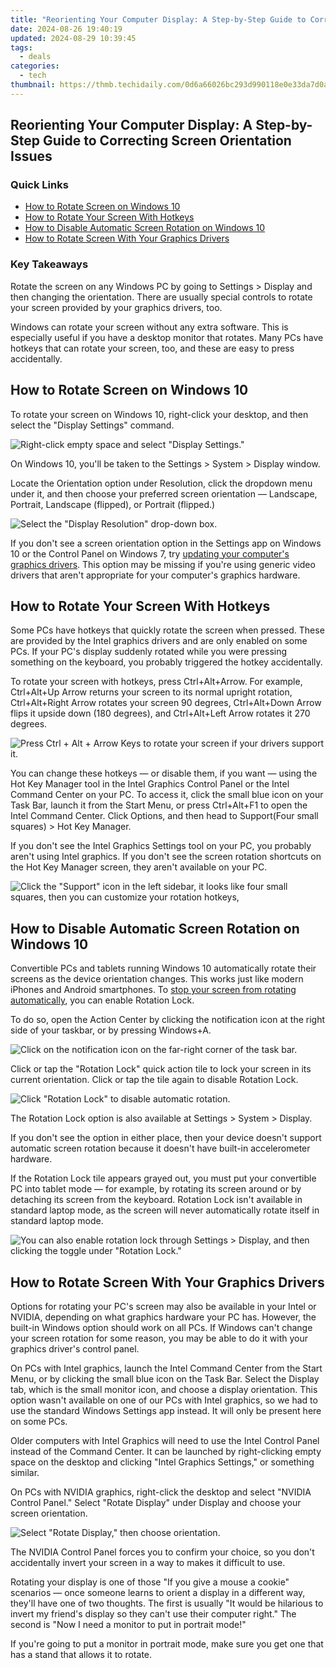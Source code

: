 ```yaml
---
title: "Reorienting Your Computer Display: A Step-by-Step Guide to Correcting Screen Orientation Issues"
date: 2024-08-26 19:40:19
updated: 2024-08-29 10:39:45
tags:
  - deals
categories:
  - tech
thumbnail: https://thmb.techidaily.com/0d6a66026bc293d990118e0e33da7d0a3d5bf37cd742dae54e5c6356e3964e9a.jpg
---
```


## Reorienting Your Computer Display: A Step-by-Step Guide to Correcting Screen Orientation Issues

### Quick Links

* [How to Rotate Screen on Windows 10](https://buynow-help.techidaily.com/panasonic-fz80-a-versatile-budget-friendly-pro/)
* [How to Rotate Your Screen With Hotkeys](https://screen-video-capture.techidaily.com/updated-2024-approved-precision-and-power-choosing-best-kung-fu-games-ranked/)
* [How to Disable Automatic Screen Rotation on Windows 10](https://review-topics.techidaily.com/in-2024-fixing-foneazy-mockgo-not-working-on-tecno-pova-5-drfone-by-drfone-virtual-android/)
* [How to Rotate Screen With Your Graphics Drivers](https://techtrends.techidaily.com/the-greenness-dilemma-assessing-the-ecological-footprint-of-electric-vehicles/)

### Key Takeaways

 Rotate the screen on any Windows PC by going to Settings > Display and then changing the orientation. There are usually special controls to rotate your screen provided by your graphics drivers, too.

 Windows can rotate your screen without any extra software. This is especially useful if you have a desktop monitor that rotates. Many PCs have hotkeys that can rotate your screen, too, and these are easy to press accidentally.

##  How to Rotate Screen on Windows 10 

 To rotate your screen on Windows 10, right-click your desktop, and then select the "Display Settings" command.

![Right-click empty space and select "Display Settings."](https://static1.howtogeekimages.com/wordpress/wp-content/uploads/2023/11/riht-click-display-settings.png) 

 On Windows 10, you'll be taken to the Settings > System > Display window. 

 Locate the Orientation option under Resolution, click the dropdown menu under it, and then choose your preferred screen orientation — Landscape, Portrait, Landscape (flipped), or Portrait (flipped.)

![Select the "Display Resolution" drop-down box.](https://static1.howtogeekimages.com/wordpress/wp-content/uploads/2023/11/display-landscape.png) 

 If you don't see a screen orientation option in the Settings app on Windows 10 or the Control Panel on Windows 7, try [updating your computer's graphics drivers](https://hardware-tips.techidaily.com/navigating-through-circuitry-top-tech-reviews-by-toms-trustworthy-team/). This option may be missing if you're using generic video drivers that aren't appropriate for your computer's graphics hardware.

##  How to Rotate Your Screen With Hotkeys

 Some PCs have hotkeys that quickly rotate the screen when pressed. These are provided by the Intel graphics drivers and are only enabled on some PCs. If your PC's display suddenly rotated while you were pressing something on the keyboard, you probably triggered the hotkey accidentally.

 To rotate your screen with hotkeys, press Ctrl+Alt+Arrow. For example, Ctrl+Alt+Up Arrow returns your screen to its normal upright rotation, Ctrl+Alt+Right Arrow rotates your screen 90 degrees, Ctrl+Alt+Down Arrow flips it upside down (180 degrees), and Ctrl+Alt+Left Arrow rotates it 270 degrees.

![Press Ctrl + Alt + Arrow Keys to rotate your screen if your drivers support it.](https://static1.howtogeekimages.com/wordpress/wp-content/uploads/2023/11/keyboard.jpg) 

 You can change these hotkeys — or disable them, if you want — using the Hot Key Manager tool in the Intel Graphics Control Panel or the Intel Command Center on your PC. To access it, click the small blue icon on your Task Bar, launch it from the Start Menu, or press Ctrl+Alt+F1 to open the Intel Command Center. Click Options, and then head to Support(Four small squares) > Hot Key Manager.

 If you don't see the Intel Graphics Settings tool on your PC, you probably aren't using Intel graphics. If you don't see the screen rotation shortcuts on the Hot Key Manager screen, they aren't available on your PC.

![Click the "Support" icon in the left sidebar, it looks like four small squares, then you can customize your rotation hotkeys,](https://static1.howtogeekimages.com/wordpress/wp-content/uploads/2018/06/intel-command-center.png) 

##  How to Disable Automatic Screen Rotation on Windows 10

 Convertible PCs and tablets running Windows 10 automatically rotate their screens as the device orientation changes. This works just like modern iPhones and Android smartphones. To [stop your screen from rotating automatically](https://vp-tips.techidaily.com/updated-innovation-in-iphone-filmmaking-virtual-worlds-for-2024/), you can enable Rotation Lock.

 To do so, open the Action Center by clicking the notification icon at the right side of your taskbar, or by pressing Windows+A.

![Click on the notification icon on the far-right corner of the task bar.](https://static1.howtogeekimages.com/wordpress/wp-content/uploads/2018/06/img_5b2c2c37868fd.png) 

 Click or tap the "Rotation Lock" quick action tile to lock your screen in its current orientation. Click or tap the tile again to disable Rotation Lock.

![Click &quot;Rotation Lock&quot; to disable automatic rotation.](https://static1.howtogeekimages.com/wordpress/wp-content/uploads/2018/06/img_5b2c2c52e4063.png) 

 The Rotation Lock option is also available at Settings > System > Display.

 If you don't see the option in either place, then your device doesn't support automatic screen rotation because it doesn't have built-in accelerometer hardware.

 If the Rotation Lock tile appears grayed out, you must put your convertible PC into tablet mode — for example, by rotating its screen around or by detaching its screen from the keyboard. Rotation Lock isn't available in standard laptop mode, as the screen will never automatically rotate itself in standard laptop mode.

![You can also enable rotation lock through Settings &gt; Display, and then clicking the toggle under &quot;Rotation Lock.&quot;](https://static1.howtogeekimages.com/wordpress/wp-content/uploads/2018/06/img_5b2c2c86aa23f.png) 

##  How to Rotate Screen With Your Graphics Drivers

 Options for rotating your PC's screen may also be available in your Intel or NVIDIA, depending on what graphics hardware your PC has. However, the built-in Windows option should work on all PCs. If Windows can't change your screen rotation for some reason, you may be able to do it with your graphics driver's control panel.

 On PCs with Intel graphics, launch the Intel Command Center from the Start Menu, or by clicking the small blue icon on the Task Bar. Select the Display tab, which is the small monitor icon, and choose a display orientation. This option wasn't available on one of our PCs with Intel graphics, so we had to use the standard Windows Settings app instead. It will only be present here on some PCs.

 Older computers with Intel Graphics will need to use the Intel Control Panel instead of the Command Center. It can be launched by right-clicking empty space on the desktop and clicking "Intel Graphics Settings," or something similar.

 On PCs with NVIDIA graphics, right-click the desktop and select "NVIDIA Control Panel." Select "Rotate Display" under Display and choose your screen orientation.

![Select "Rotate Display," then choose orientation.](https://static1.howtogeekimages.com/wordpress/wp-content/uploads/2023/11/nvidia.png) 

 The NVIDIA Control Panel forces you to confirm your choice, so you don't accidentally invert your screen in a way to makes it difficult to use.

 Rotating your display is one of those "If you give a mouse a cookie" scenarios — once someone learns to orient a display in a different way, they'll have one of two thoughts. The first is usually "It would be hilarious to invert my friend's display so they can't use their computer right." The second is "Now I need a monitor to put in portrait mode!"

 If you're going to put a monitor in portrait mode, make sure you get one that has a stand that allows it to rotate.

<ins class="adsbygoogle"
     style="display:block"
     data-ad-format="autorelaxed"
     data-ad-client="ca-pub-7571918770474297"
     data-ad-slot="1223367746"></ins>



<ins class="adsbygoogle"
     style="display:block"
     data-ad-client="ca-pub-7571918770474297"
     data-ad-slot="8358498916"
     data-ad-format="auto"
     data-full-width-responsive="true"></ins>
